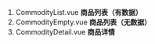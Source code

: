 1. CommodityList.vue       **商品列表（有数据）**
2. CommodityEmpty.vue      **商品列表（无数据）**
3. CommodityDetail.vue     **商品详情**
